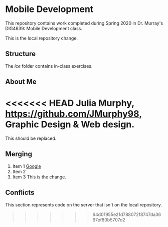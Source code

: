 # Mobile Development
This repository contains work completed during Spring 2020 in Dr. Murray's DIG4639: Mobile Development class.

This is the local repository change.

## Structure
The *ice* folder contains in-class exercises. 

## About Me
<<<<<<< HEAD
Julia Murphy, https://github.com/JMurphy98, Graphic Design & Web design.
=======
This should be replaced.

## Merging
 1. Item 1 [Google](http://www.google.com)
 1. Item 2
 1. Item 3
This is the change.

## Conflicts

This section represents code on the server that isn't on the local repository.
>>>>>>> 64d01955e21d788072f8747da3667ef80b5707d2

